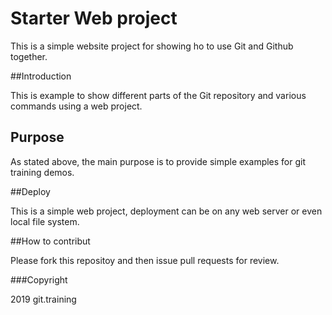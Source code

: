 # Starter Web project 

This is a simple website project for showing ho to use Git and Github together.

##Introduction

This is example to show different parts of the Git repository and various commands using a web project.

## Purpose

As stated above, the main purpose is to provide simple examples for git training demos.

##Deploy

This is a simple web project, deployment can be on any web server or even local file system.

##How to contribut

Please fork this repositoy and then issue pull requests for review.

###Copyright

2019 git.training